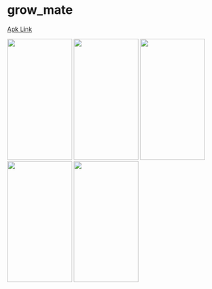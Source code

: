 # grow_mate

[Apk Link](https://drive.google.com/file/d/17A3hp2Z_TnD-DiPD032uCVs4yW_jtVo4/view?usp=drivesdk)
                                                                                                              
<img src="https://user-images.githubusercontent.com/76955940/190967559-f61c60cb-676f-43fc-bbc4-6947a13683d7.png" width="150" height="280">      <img src="https://user-images.githubusercontent.com/76955940/190967563-ca5f9c71-3d44-4e9c-ab14-f8bbf16c33ba.png" width="150" height="280">        <img src="https://user-images.githubusercontent.com/76955940/190967569-0b31be29-3d91-4a75-8640-2acdb9bb9499.png" width="150" height="280">        <img src="https://user-images.githubusercontent.com/76955940/190967580-45f48230-b0a8-46be-8f74-b6e53bd3fed0.png" width="150" height="280">        <img src="https://user-images.githubusercontent.com/76955940/190967586-974bb50a-144f-4e58-b915-a8ad08ce5705.png" width="150" height="280">



